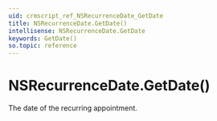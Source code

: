 ```yaml
---
uid: crmscript_ref_NSRecurrenceDate_GetDate
title: NSRecurrenceDate.GetDate()
intellisense: NSRecurrenceDate.GetDate
keywords: GetDate()
so.topic: reference
---
```


# NSRecurrenceDate.GetDate()

The date of the recurring appointment.

